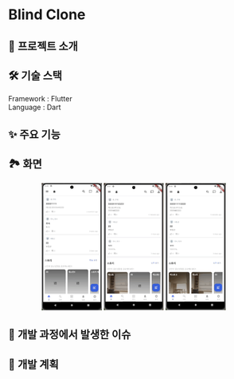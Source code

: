 # Blind Clone

## 📖 프로젝트 소개

## 🛠 기술 스택

Framework : Flutter <br>
Language : Dart <br>

## ✨ 주요 기능

## 🏞️ 화면

<p align="center">
  <img src="./images/blind_clone_1.gif" width="24%">
  <img src="./images/blind_clone_2.gif" width="24%">
  <img src="./images/blind_clone_3.gif" width="24%">
</p>

## 👀 개발 과정에서 발생한 이슈

## 🎯 개발 계획
